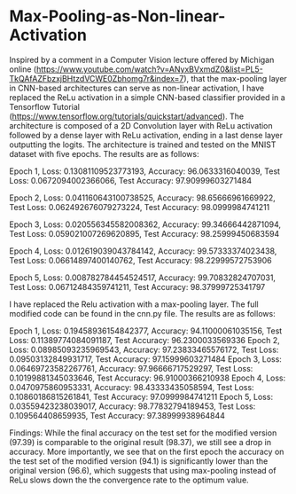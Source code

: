 # Max-Pooling-as-Non-linear-Activation
Inspired by a comment in a Computer Vision lecture offered by Michigan online (https://www.youtube.com/watch?v=ANyxBVxmdZ0&list=PL5-TkQAfAZFbzxjBHtzdVCWE0Zbhomg7r&index=7), 
that the max-pooling layer in CNN-based architectures can serve as non-linear activation, I have replaced the ReLu activation in a simple CNN-based classifier provided
in a Tensorflow Tutorial (https://www.tensorflow.org/tutorials/quickstart/advanced). 
The architecture is composed of a 2D Convolution layer with ReLu activation followed by a dense layer with ReLu activation, ending in a last dense layer outputting the
logits. The architecture is trained and tested on the MNIST dataset with five epochs. The results are as follows: 

  Epoch 1, Loss: 0.13081109523773193, Accuracy: 96.0633316040039, Test Loss: 0.0672094002366066, Test Accuracy: 97.90999603271484
  
  Epoch 2, Loss: 0.041160643100738525, Accuracy: 98.65666961669922, Test Loss: 0.062492676079273224, Test Accuracy: 98.0999984741211
  
  Epoch 3, Loss: 0.020556345582008362, Accuracy: 99.34666442871094, Test Loss: 0.059021007269620895, Test Accuracy: 98.25999450683594
  
  Epoch 4, Loss: 0.012619039043784142, Accuracy: 99.57333374023438, Test Loss: 0.06614897400140762, Test Accuracy: 98.22999572753906
  
  Epoch 5, Loss: 0.008782784454524517, Accuracy: 99.70832824707031, Test Loss: 0.06712484359741211, Test Accuracy: 98.37999725341797
  
  
I have replaced the Relu activation with a max-pooling layer. The full modified code can be found in the cnn.py file. The results are as follows:

  Epoch 1, Loss: 0.19458936154842377, Accuracy: 94.11000061035156, Test Loss: 0.11389774084091187, Test Accuracy: 96.2300033569336
  Epoch 2, Loss: 0.08985093235969543, Accuracy: 97.23833465576172, Test Loss: 0.09503132849931717, Test Accuracy: 97.15999603271484
  Epoch 3, Loss: 0.06469723582267761, Accuracy: 97.96666717529297, Test Loss: 0.10199881345033646, Test Accuracy: 96.91000366210938
  Epoch 4, Loss: 0.0470975860953331, Accuracy: 98.43333435058594, Test Loss: 0.10860186815261841, Test Accuracy: 97.0999984741211
  Epoch 5, Loss: 0.03559423238039017, Accuracy: 98.77832794189453, Test Loss: 0.109564408659935, Test Accuracy: 97.38999938964844
  
Findings:
While the final accuracy on the test set for the modified version (97.39) is comparable to the original result (98.37), we still see a drop in accuracy.
More importantly, we see that on the first epoch the accuracy on the test set of the modified version (94.1) is significantly lower than the original version (96.6),
which suggests that using max-pooling instead of ReLu slows down the the convergence rate to the optimum value. 

